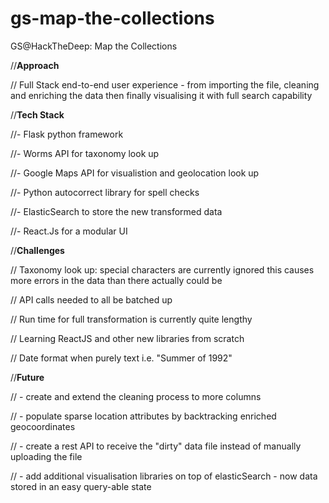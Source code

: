 # gs-map-the-collections
GS@HackTheDeep: Map the Collections

//**Approach**

// Full Stack end-to-end user experience - from importing the file, cleaning and enriching the data then finally visualising it with full search capability



//**Tech Stack**

//- Flask python framework

//- Worms API for taxonomy look up

//- Google Maps API for visualistion and geolocation look up

//- Python autocorrect library for spell checks

//- ElasticSearch to store the new transformed data

//- React.Js for a modular UI



//**Challenges**

// Taxonomy look up: special characters are currently ignored this causes more errors in the data than there actually could be

// API calls needed to all be batched up

// Run time for full transformation is currently quite lengthy

// Learning ReactJS and other new libraries from scratch

// Date format when purely text i.e. "Summer of 1992"



//**Future**

// - create and extend the cleaning process to more columns

// - populate sparse location attributes by backtracking enriched geocoordinates

// - create a rest API to receive the "dirty" data file instead of manually uploading the file

// - add additional visualisation libraries on top of elasticSearch - now data stored in an easy query-able state 
